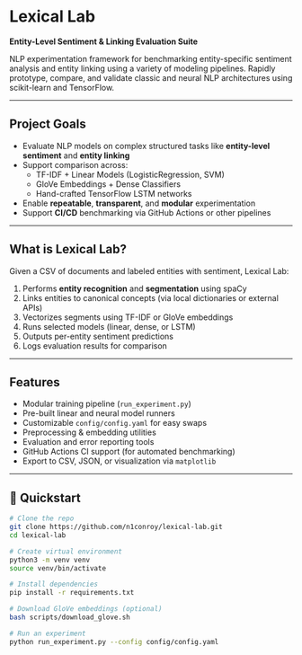 # Lexical Lab

**Entity-Level Sentiment & Linking Evaluation Suite**

NLP experimentation framework for benchmarking entity-specific sentiment analysis and entity linking using a variety of modeling pipelines. Rapidly prototype, compare, and validate classic and neural NLP architectures using scikit-learn and TensorFlow.

---

## Project Goals

- Evaluate NLP models on complex structured tasks like **entity-level sentiment** and **entity linking**
- Support comparison across:
  - TF-IDF + Linear Models (LogisticRegression, SVM)
  - GloVe Embeddings + Dense Classifiers
  - Hand-crafted TensorFlow LSTM networks
- Enable **repeatable**, **transparent**, and **modular** experimentation
- Support **CI/CD** benchmarking via GitHub Actions or other pipelines

---

## What is Lexical Lab?

Given a CSV of documents and labeled entities with sentiment, Lexical Lab:

1. Performs **entity recognition** and **segmentation** using spaCy
2. Links entities to canonical concepts (via local dictionaries or external APIs)
3. Vectorizes segments using TF-IDF or GloVe embeddings
4. Runs selected models (linear, dense, or LSTM)
5. Outputs per-entity sentiment predictions
6. Logs evaluation results for comparison

---

## Features

- Modular training pipeline (`run_experiment.py`)
- Pre-built linear and neural model runners
- Customizable `config/config.yaml` for easy swaps
- Preprocessing & embedding utilities
- Evaluation and error reporting tools
- GitHub Actions CI support (for automated benchmarking)
- Export to CSV, JSON, or visualization via `matplotlib`

---

## 🚀 Quickstart

```bash
# Clone the repo
git clone https://github.com/n1conroy/lexical-lab.git
cd lexical-lab

# Create virtual environment
python3 -m venv venv
source venv/bin/activate

# Install dependencies
pip install -r requirements.txt

# Download GloVe embeddings (optional)
bash scripts/download_glove.sh

# Run an experiment
python run_experiment.py --config config/config.yaml

